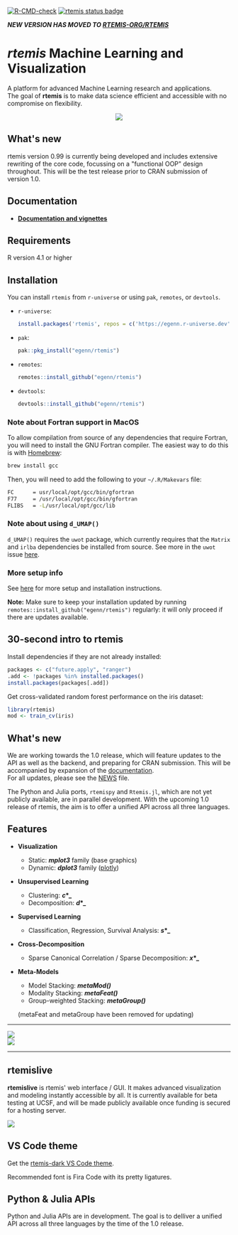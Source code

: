 [![R-CMD-check](https://github.com/egenn/rtemis/actions/workflows/R-CMD-check.yaml/badge.svg)](https://github.com/egenn/rtemis/actions/workflows/R-CMD-check.yaml)
[![rtemis status badge](https://egenn.r-universe.dev/badges/rtemis)](https://egenn.r-universe.dev/rtemis)

***NEW VERSION HAS MOVED TO [RTEMIS-ORG/RTEMIS](https://github.com/rtemis-org/rtemis)***

# **_rtemis_** Machine Learning and Visualization

A platform for advanced Machine Learning research and applications.  
The goal of **rtemis** is to make data science efficient and accessible with no compromise on flexibility.

<div style="text-align:center">
<a href="https://rtemis.org">
<img align = "center" src="https://egenn.github.io/imgs/rtemis_logo.png"></a>
</div>

## What's new

rtemis version 0.99 is currently being developed and includes extensive rewriting of the core code,
focussing on a "functional OOP" design throughout. This will be the test release prior to CRAN 
submission of version 1.0.

## Documentation

* [**Documentation and vignettes**](https://rtemis.org/rtemis)  

## Requirements

R version 4.1 or higher

## Installation

You can install `rtemis` from `r-universe` or using `pak`, `remotes`, or `devtools`.

* `r-universe`:

  ```r
  install.packages('rtemis', repos = c('https://egenn.r-universe.dev', 'https://cloud.r-project.org'))
  ```

* `pak`:

  ```r
  pak::pkg_install("egenn/rtemis")
  ```

* `remotes`:

  ```r
  remotes::install_github("egenn/rtemis")
  ```

* `devtools`:
  
  ```r
  devtools::install_github("egenn/rtemis")
  ```

### Note about Fortran support in MacOS

To allow compilation from source of any dependencies that require Fortran, you
will need to install the GNU Fortran compiler. The easiest way to do this is
with [Homebrew](https://brew.sh/):

```bash
brew install gcc
```

Then, you will need to add the following to your `~/.R/Makevars` file:

```bash
FC      = usr/local/opt/gcc/bin/gfortran
F77     = /usr/local/opt/gcc/bin/gfortran
FLIBS   = -L/usr/local/opt/gcc/lib
```

### Note about using `d_UMAP()`

`d_UMAP()` requires the `uwot` package, which currently requires that the `Matrix` and
`irlba` dependencies be installed from source. See more in the `uwot` issue
[here](https://github.com/jlmelville/uwot/issues/115).

### More setup info

See [here](https://rtemis.org/rtemis/Setup.html) for more setup and
installation instructions.

**Note:** Make sure to keep your installation updated by running
`remotes::install_github("egenn/rtemis")` regularly: it will only proceed if
there are updates available.

## 30-second intro to **rtemis**

Install dependencies if they are not already installed:

```r
packages <- c("future.apply", "ranger")
.add <- !packages %in% installed.packages()
install.packages(packages[.add])
```

Get cross-validated random forest performance on the iris dataset:

```r
library(rtemis)
mod <- train_cv(iris)
```

## What's new

We are working towards the 1.0 release, which will feature updates to the
API as well as the backend, and preparing for CRAN submission.
This will be accompanied by expansion of the [documentation](https://rtemis.org/rtemis).  
For all updates, please see the [NEWS](NEWS.md) file.

The Python and Julia ports, `rtemispy` and `Rtemis.jl`, which are not yet 
publicly available, are in parallel development. With the upcoming 1.0 release
of rtemis, the aim is to offer a unified API across all three languages.

## Features

* **Visualization**
  * Static: **_mplot3_** family (base graphics)
  * Dynamic: **_dplot3_** family ([plotly](https://plotly.com/r/))
* **Unsupervised Learning**
  * Clustering: **_c_\*_**
  * Decomposition: **_d_\*_**
* **Supervised Learning**
  * Classification, Regression, Survival Analysis: **_s_\*_**
* **Cross-Decomposition**
  * Sparse Canonical Correlation / Sparse Decomposition: **_x_\*_**
* **Meta-Models**  
  * Model Stacking: **_metaMod()_**
  * Modality Stacking: **_metaFeat()_**
  * Group-weighted Stacking: **_metaGroup()_**

  (metaFeat and metaGroup have been removed for updating)

---

<img align = "center" src="https://egenn.github.io/imgs/rtemis_vis_collage.png">
</br>
<img align = "center" src="https://egenn.github.io/imgs/rtemis_rstudio.png">
</br>  

---

## rtemislive

**rtemislive** is rtemis' web interface / GUI.
It makes advanced visualization and modeling instantly accessible by all.
It is currently available for beta testing at UCSF,
and will be made publicly available once funding is secured for a hosting server.

<img align = "center" src="https://egenn.github.io/imgs/rtemislive_0.92_dplot3_xyz.jpeg">
</br>

## VS Code theme

Get the [rtemis-dark VS Code theme](https://marketplace.visualstudio.com/items?itemName=egenn.rtemis-dark).

Recommended font is Fira Code with its pretty ligatures.

## Python & Julia APIs

Python and Julia APIs are in development. The goal is to delliver a unified API across
all three languages by the time of the 1.0 release.
